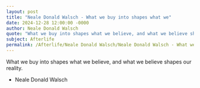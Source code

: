 ```yaml
---
layout: post
title: "Neale Donald Walsch - What we buy into shapes what we"
date: 2024-12-28 12:00:00 -0000
author: Neale Donald Walsch
quote: "What we buy into shapes what we believe, and what we believe shapes our reality."
subject: Afterlife
permalink: /Afterlife/Neale Donald Walsch/Neale Donald Walsch - What we buy into shapes what we
---
```


What we buy into shapes what we believe, and what we believe shapes our reality.

- Neale Donald Walsch
